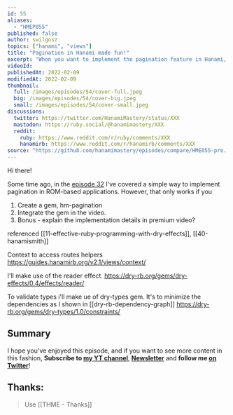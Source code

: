 ```yaml
---
id: 55
aliases:
  - "HMEP055"
published: false
author: swilgosz
topics: ["hanami", "views"]
title: "Pagination in Hanami made fun!"
excerpt: "When you want to implement the pagination feature in Hanami, you'll quickly realize how annoying it can be, making all the repository methods accept the pagination parameters - unless you check out this episode of Hanami Mastery, where I implement pagination in a cool way."
videoId:
publishedAt: 2022-02-09
modifiedAt: 2022-02-09
thumbnail:
  full: /images/episodes/54/cover-full.jpeg
  big: /images/episodes/54/cover-big.jpeg
  small: /images/episodes/54/cover-small.jpeg
discussions:
  twitter: https://twitter.com/HanamiMastery/status/XXX
  mastodon: https://ruby.social/@hanamimastery/XXX
  reddit:
    ruby: https://www.reddit.com/r/ruby/comments/XXX
    hanamirb: https://www.reddit.com/r/hanamirb/comments/XXX
source: "https://github.com/hanamimastery/episodes/compare/HME055-pre...HME055"
---
```

Hi there!

Some time ago, in the [episode 32](/episodes/32-rom-pagination) I've covered a simple way to implement pagination in ROM-based applications. However, that only works if you 

1. Create a gem, hm-pagination
2. Integrate the gem in the video.
3. Bonus - explain the implementation details in premium video?

referenced [[11-effective-ruby-programming-with-dry-effects]], [[40-hanamismith]]

Context to access routes helpers
https://guides.hanamirb.org/v2.1/views/context/

I'll make use of the reader effect.
https://dry-rb.org/gems/dry-effects/0.4/effects/reader/

To validate types i'll make ue of dry-types gem. It's to minimize the dependencies as I shown in [[dry-rb-dependency-graph]]
https://dry-rb.org/gems/dry-types/1.0/constraints/


## Summary

I hope you've enjoyed this episode, and if you want to see more content in this fashion, **Subscribe to [my YT channel](https://www.youtube.com/c/hanamimastery)**, **[Newsletter](https://mailchi.mp/6ac8f64f3c5d/hanami-mastery-newsletter)** and **follow me [on Twitter](https://twitter.com/hanamimastery)**!

## Thanks:
> Use [[THME - Thanks]]
